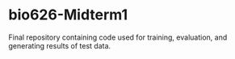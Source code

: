 # bio626-Midterm1
Final repository containing code used for training, evaluation, and generating results of test data. 

